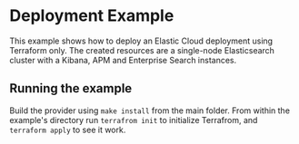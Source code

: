# Deployment Example

This example shows how to deploy an Elastic Cloud deployment using Terraform only.
The created resources are a single-node Elasticsearch cluster with a Kibana, APM and Enterprise Search instances.

## Running the example

Build the provider using `make install` from the main folder. From within the example's directory run `terrafrom init` to initialize Terrafrom, and `terraform apply` to see it work.
